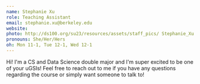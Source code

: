 ```yaml
---
name: Stephanie Xu
role: Teaching Assistant
email: stephanie.xu@berkeley.edu
website: 
photo: http://ds100.org/su23/resources/assets/staff_pics/ Stephanie_Xu.jpeg
pronouns: She/Her/Hers
oh: Mon 11-1, Tue 12-1, Wed 12-1
---
```

Hi! I'm a CS and Data Science double major and I'm super excited to be one of your uGSIs! Feel free to reach out to me if you have any questions regarding the course or simply want someone to talk to!
